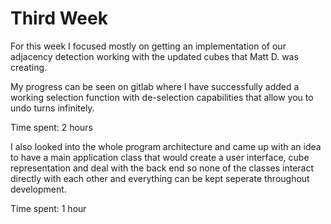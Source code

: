 # Third Week

For this week I focused mostly on getting an implementation of our adjacency detection working with the updated cubes that Matt D. was creating.

My progress can be seen on gitlab where I have successfully added a working selection function with de-selection capabilities that allow you to undo turns infinitely.

Time spent: 2 hours

I also looked into the whole program architecture and came up with an idea to have a main application class that would create a user interface, cube representation and deal with the back end so none of the classes interact directly with each other and everything can be kept seperate throughout development.

Time spent: 1 hour
